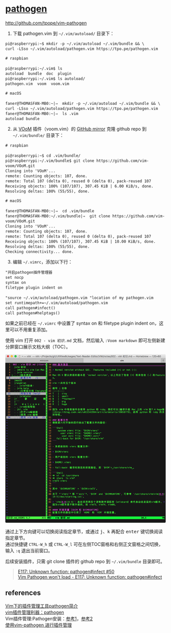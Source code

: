 # [pathogen](http://www.vim.org/scripts/script.php?script_id=2332)
http://github.com/tpope/vim-pathogen

1. 下载 pathogen.vim 到 `~/.vim/autoload/` 目录下：

```Shell
pi@raspberrypi:~$ mkdir -p ~/.vim/autoload ~/.vim/bundle && \
curl -LSso ~/.vim/autoload/pathogen.vim https://tpo.pe/pathogen.vim
```

```Shell
# raspbian

pi@raspberrypi:~/.vim$ ls
autoload  bundle  doc  plugin
pi@raspberrypi:~/.vim$ ls autoload/
pathogen.vim  voom  voom.vim
```

```Shell
# macOS

faner@THOMASFAN-MB0:~|⇒  mkdir -p ~/.vim/autoload ~/.vim/bundle && \
curl -LSso ~/.vim/autoload/pathogen.vim https://tpo.pe/pathogen.vim
faner@THOMASFAN-MB0:~|⇒  ls .vim
autoload bundle
```

2. 从  [VOoM](http://www.vim.org/scripts/script.php?script_id=2657) 插件（voom.vim）的 [GitHub mirror](https://github.com/vim-voom/VOoM) 克隆 github repo 到 `~/.vim/bundle/` 目录下：

```Shell
# raspbian

pi@raspberrypi:~$ cd .vim/bundle/
pi@raspberrypi:~/.vim/bundle$ git clone https://github.com/vim-voom/VOoM.git
Cloning into 'VOoM'...
remote: Counting objects: 107, done.
remote: Total 107 (delta 0), reused 0 (delta 0), pack-reused 107
Receiving objects: 100% (107/107), 307.45 KiB | 6.00 KiB/s, done.
Resolving deltas: 100% (55/55), done.
```

```Shell
# macOS

faner@THOMASFAN-MB0:~|⇒  cd .vim/bundle
faner@THOMASFAN-MB0:~/.vim/bundle|⇒  git clone https://github.com/vim-voom/VOoM.git
Cloning into 'VOoM'...
remote: Counting objects: 107, done.
remote: Total 107 (delta 0), reused 0 (delta 0), pack-reused 107
Receiving objects: 100% (107/107), 307.45 KiB | 10.00 KiB/s, done.
Resolving deltas: 100% (55/55), done.
Checking connectivity... done.
```

3. 编辑 `~/.vimrc`，添加以下行：

```
"开启pathogen插件管理器
set nocp
syntax on
filetype plugin indent on

"source ~/.vim/autoload/pathogen.vim "location of my pathogen.vim
set runtimepath+=~/.vim/autoload/pathogen.vim
call pathogen#infect()
call pathogen#helptags()
```

如果之前已经在 `~/.vimrc` 中设置了 syntax on 和 filetype plugin indent on，这里可以不用重复添加。

使用 vim 打开 `002 - vim 初识.md` 文档，然后输入 `:Voom markdown` 即可左侧新建分屏窗口展示文档大纲（TOC）。

![Voom_markdown](images/Voom_markdown.png)

通过上下方向键可以切换阅读指定章节，或通过 <kbd>j</kbd>、<kbd>k</kbd> 再配合 <kbd>enter</kbd> 键切换阅读指定章节。  
通过快捷键 `CTRL-W_h` 或 `CTRL-W_l` 可在左侧TOC窗格和右侧正文窗格之间切换，输入 `:q` 退出当前窗口。  

后续安装插件，只需 git clone 插件的 github repo 到 `~/.vim/bundle` 目录即可。

> [E117: Unknown function: pathogen#infect #50](https://github.com/tpope/vim-pathogen/issues/50)  
> [Vim Pathogen won't load - E117: Unknown function: pathogen#infect](https://stackoverflow.com/questions/13080490/vim-pathogen-wont-load-e117-unknown-function-pathogeninfect)  

## references
[Vim下的插件管理工具pathogen简介](http://www.cnblogs.com/litifeng/p/5597565.html)  
[vim插件管理利器：pathogen](http://blog.csdn.net/zhaoyw2008/article/details/8012757)  
Vim插件管理:Pathogen安装：[参考1](http://blog.csdn.net/z460189852/article/details/51525728)，[参考2](http://blog.csdn.net/weixin_35934768/article/details/52640038)  
[使用vim-pathogen 进行插件管理](http://www.cnblogs.com/gtarcoder/p/4632325.html)  
